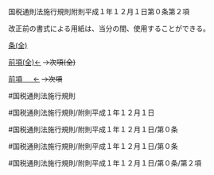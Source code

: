 国税通則法施行規則附則平成１年１２月１日第０条第２項

改正前の書式による用紙は、当分の間、使用することができる。

[条(全)](国税通則法施行規則附則平成１年１２月１日第０条_.md)

[前項(全)←](国税通則法施行規則附則平成１年１２月１日第０条第１項_.md)  ~~→次項(全)~~

[前項 　 ←](国税通則法施行規則附則平成１年１２月１日第０条第１項.md)  ~~→次項~~



#国税通則法施行規則

#国税通則法施行規則/附則平成１年１２月１日

#国税通則法施行規則/附則平成１年１２月１日/第０条

#国税通則法施行規則/附則平成１年１２月１日/第０条

#国税通則法施行規則/附則平成１年１２月１日/第０条/第２項

